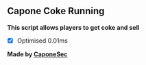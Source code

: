 ## Capone Coke Running ##
**This script allows players to get coke and sell**

- [x] Optimised 0.01ms

**Made by [CaponeSec](https://github.com/CaponeSec)**
